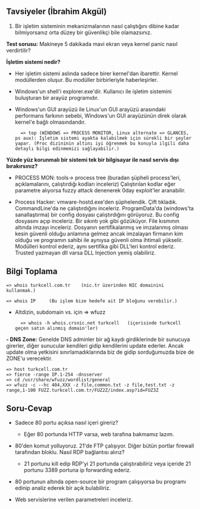 ## Tavsiyeler (İbrahim Akgül)

1) Bir işletim sisteminin mekanizmalarının nasıl çalıştığını dibine kadar bilmiyorsanız orta düzey bir güvenlikçi bile olamazsınız.

**Test sorusu:** Makineye 5 dakikada mavi ekran veya kernel panic nasıl verdirtilir?

**İşletim sistemi nedir?**

- Her işletim sistemi aslında sadece birer kernel'dan ibarettir. Kernel modüllerden oluşur. Bu modüller birbirleriyle haberleşirler.

- Windows'un shell'i explorer.exe'dir. Kullanıcı ile işletim sistemini buluşturan bir arayüz programıdır.

- Windows'un GUI arayüzü ile Linux'un GUI arayüzü arasındaki performans farkının sebebi, Windows'un GUI arayüzünün direk olarak kernel'e bağlı olmasındandır. 

		=> top (WINDOWS => PROCESS MONITOR, Linux alternate => GLANCES, ps aux): İşletim sistemi ayakta kalabilmek için sürekli bir şeyler yapar. (Proc dizininin altını iyi öğrenmek bu konuyla ilgili daha detaylı bilgi edinmemizi sağlayabilir.)

**Yüzde yüz korunmalı bir sistemi tek bir bilgisayar ile nasıl servis dışı bırakırsınız?**

- PROCESS MON: tools-> process tree (buradan şüpheli process'leri, açıklamalarını, çalıştırdığı kodları inceleriz) Çalıştırılan kodlar eğer parametre alıyorsa fuzzy attack denenerek 0day exploit'ler aranabilir. 

- Process Hacker: vmware-hostd.exe'den şüphelendik. Çift tıkladık. CommandLine'da ne çalıştırdığını inceleriz. ProgramData'da (windows'ta sanallaştırma) bir config dosyası çalıştırdığını görüyoruz. Bu config dosyasını açıp inceleriz. Bir sıkıntı yok gibi gözüküyor. File kısmının altında imzayı inceleriz. Dosyanın sertifikalanmış ve imzalanmış olması kesin güvenli olduğu anlamına gelmez ancak imzalayan firmanın kim olduğu ve programın sahibi ile aynıysa güvenli olma ihtimali yükselir. Modülleri kontrol ederiz, aynı sertifika gibi DLL'leri kontrol ederiz. Trusted yazmayan dll varsa DLL Injection yemiş olabiliriz.

## Bilgi Toplama

	=> whois turkcell.com.tr 	(nic.tr üzerinden NIC domainini kullanmak.)

	=> whois IP		(Bu işlem bize hedefe ait IP bloğunu verebilir.)

- Altdizin, subdomain vs. için => wfuzz

		=> whois -h whois.crsnic.net turkcell 	(içerisinde turkcell geçen satın alınmış domain'ler)

**- DNS Zone:** Genelde DNS adminler bir ağ kaydı girdiklerinde bir sunucuya girerler, diğer sunucular kendileri gidip kendilerini update ederler. Ancak update olma yetkisini sınırlamadıklarında biz de gidip sorduğumuzda bize de ZONE'u verecektir.

	=> host turkcell.com.tr
	=> fierce -range IP.1-254 -dnsserver 
	=> cd /usr/share/wfuzz/wordlist/general
	=> wfuzz -c --hc 404,XXX -z file,common.txt -z file,test.txt -z range,1-100 FUZZ.turkcell.com.tr/FUZ2Z/index.asp?id=FUZ3Z

## Soru-Cevap

- Sadece 80 portu açıksa nasıl içeri gireriz?

	- Eğer 80 portunda HTTP varsa, web tarafına bakmamız lazım.

- 80'den komut yolluyoruz. 21'de FTP çalışıyor. Diğer bütün portlar firewall tarafından bloklu. Nasıl RDP bağlantısı alırız?

	- 21 portunu kill edip RDP'yi 21 portunda çalıştırabiliriz veya içeride 21 portunu 3389 portuna ip forwarding ederiz.

- 80 portunun altında open-source bir program çalışıyorsa bu programı edinip analiz ederek bir açık bulabiliriz.

- Web servislerine verilen parametreleri inceleriz.
